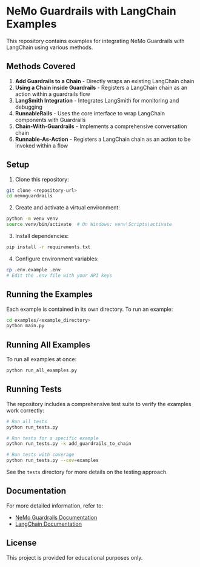 # NeMo Guardrails with LangChain Examples

This repository contains examples for integrating NeMo Guardrails with LangChain using various methods.

## Methods Covered

1. **Add Guardrails to a Chain** - Directly wraps an existing LangChain chain
2. **Using a Chain inside Guardrails** - Registers a LangChain chain as an action within a guardrails flow
3. **LangSmith Integration** - Integrates LangSmith for monitoring and debugging
4. **RunnableRails** - Uses the core interface to wrap LangChain components with Guardrails
5. **Chain-With-Guardrails** - Implements a comprehensive conversation chain
6. **Runnable-As-Action** - Registers a LangChain chain as an action to be invoked within a flow

## Setup

1. Clone this repository:
```bash
git clone <repository-url>
cd nemoguardrails
```

2. Create and activate a virtual environment:
```bash
python -m venv venv
source venv/bin/activate  # On Windows: venv\Scripts\activate
```

3. Install dependencies:
```bash
pip install -r requirements.txt
```

4. Configure environment variables:
```bash
cp .env.example .env
# Edit the .env file with your API keys
```

## Running the Examples

Each example is contained in its own directory. To run an example:

```bash
cd examples/<example_directory>
python main.py
```

## Running All Examples

To run all examples at once:

```bash
python run_all_examples.py
```

## Running Tests

The repository includes a comprehensive test suite to verify the examples work correctly:

```bash
# Run all tests
python run_tests.py

# Run tests for a specific example
python run_tests.py -k add_guardrails_to_chain

# Run tests with coverage
python run_tests.py --cov=examples
```

See the `tests` directory for more details on the testing approach.

## Documentation

For more detailed information, refer to:
- [NeMo Guardrails Documentation](https://docs.nvidia.com/nemo/guardrails/latest/user-guides/langchain/index.html)
- [LangChain Documentation](https://python.langchain.com/docs/get_started/introduction)

## License

This project is provided for educational purposes only. 
